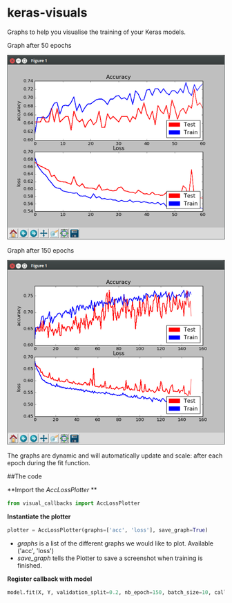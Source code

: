 # keras-visuals
Graphs to help you visualise the training of your Keras models.


Graph after 50 epochs

![Accuracy](/img/s1.png)


Graph after 150 epochs

![Loss](/img/s2.png)

The graphs are dynamic and will automatically update and scale: after each epoch during the fit function.

##The code

**Import the *AccLossPlotter* **

```python
from visual_callbacks import AccLossPlotter

```

**Instantiate the plotter**
```python
plotter = AccLossPlotter(graphs=['acc', 'loss'], save_graph=True)
```
* *graphs* is a list of the different graphs we would like to plot. Available ('acc', 'loss')
* *save_graph* tells the Plotter to save a screenshot when training is finished.


**Register callback with model**

```python
model.fit(X, Y, validation_split=0.2, nb_epoch=150, batch_size=10, callbacks=[plotter])
```



